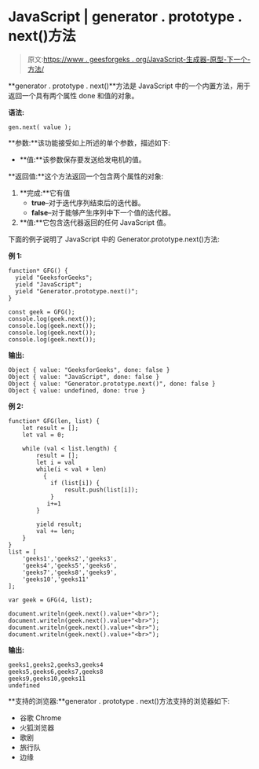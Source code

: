 # JavaScript | generator . prototype . next()方法

> 原文:[https://www . geesforgeks . org/JavaScript-生成器-原型-下一个-方法/](https://www.geeksforgeeks.org/javascript-generator-prototype-next-method/)

**generator . prototype . next()**方法是 JavaScript 中的一个内置方法，用于返回一个具有两个属性 done 和值的对象。

**语法:**

```
gen.next( value );
```

**参数:**该功能接受如上所述的单个参数，描述如下:

*   **值:**该参数保存要发送给发电机的值。

**返回值:**这个方法返回一个包含两个属性的对象:

1.  **完成:**它有值
    *   **true**–对于迭代序列结束后的迭代器。
    *   **false**–对于能够产生序列中下一个值的迭代器。
2.  **值:**它包含迭代器返回的任何 JavaScript 值。

下面的例子说明了 JavaScript 中的 Generator.prototype.next()方法:

**例 1:**

```
function* GFG() { 
  yield "GeeksforGeeks";
  yield "JavaScript";
  yield "Generator.prototype.next()";
}

const geek = GFG(); 
console.log(geek.next());      
console.log(geek.next());      
console.log(geek.next());     
console.log(geek.next());  
```

**输出:**

```
Object { value: "GeeksforGeeks", done: false }
Object { value: "JavaScript", done: false }
Object { value: "Generator.prototype.next()", done: false }
Object { value: undefined, done: true }

```

**例 2:**

```
function* GFG(len, list) {
    let result = [];
    let val = 0;

    while (val < list.length) {
        result = [];
        let i = val
        while(i < val + len)
          {
            if (list[i]) {
                result.push(list[i]);
            }
           i+=1
        }

        yield result;
        val += len;
    }
}
list = [
    'geeks1','geeks2','geeks3',
    'geeks4','geeks5','geeks6',
    'geeks7','geeks8','geeks9',
    'geeks10','geeks11'
];

var geek = GFG(4, list);              

document.writeln(geek.next().value+"<br>");      
document.writeln(geek.next().value+"<br>");    
document.writeln(geek.next().value+"<br>");    
document.writeln(geek.next().value+"<br>");
```

**输出:**

```
geeks1,geeks2,geeks3,geeks4
geeks5,geeks6,geeks7,geeks8
geeks9,geeks10,geeks11
undefined
```

**支持的浏览器:**generator . prototype . next()方法支持的浏览器如下:

*   谷歌 Chrome
*   火狐浏览器
*   歌剧
*   旅行队
*   边缘